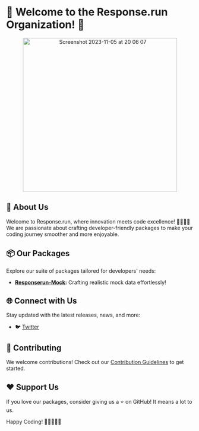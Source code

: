 # 🚀 Welcome to the Response.run Organization! 🚀

<p align="center">
<img width="415" alt="Screenshot 2023-11-05 at 20 06 07" src="https://github.com/responserun/.github/assets/88425310/ccd79035-284a-43a5-bcf9-c47c14162567">

</p>

## 🌟 About Us

Welcome to Response.run, where innovation meets code excellence! 👨‍💻👩‍💻 We are passionate about crafting developer-friendly packages to make your coding journey smoother and more enjoyable.

## 📦 Our Packages

Explore our suite of packages tailored for developers' needs:

- **[Responserun-Mock](https://github.com/responserun/responserun-mock):** Crafting realistic mock data effortlessly!

## 🌐 Connect with Us

Stay updated with the latest releases, news, and more:

- 🐦 [Twitter](https://twitter.com/responserun)

## 🤝 Contributing

We welcome contributions! Check out our [Contribution Guidelines](CONTRIBUTING.md) to get started.

## ❤️ Support Us

If you love our packages, consider giving us a ⭐️ on GitHub! It means a lot to us.

Happy Coding! 🚀👩‍💻👨‍💻
